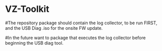 # VZ-Toolkit
#The repository package should contain the log collector, to be run FIRST, and the USB Diag .iso for the onsite FW update.

#In the future want to package that executes the log collector before beginning the USB diag tool.
